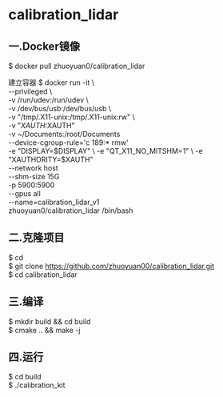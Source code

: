 # calibration_lidar

## 一.Docker镜像

$ docker pull zhuoyuan0/calibration_lidar

建立容器
$ docker run -it \ \
--privileged \ \
-v /run/udev:/run/udev  \ \
-v /dev/bus/usb:/dev/bus/usb \ \
-v "/tmp/.X11-unix:/tmp/.X11-unix:rw" \ \
-v "$XAUTH:$XAUTH" \
-v ~/Documents:/root/Documents \
--device-cgroup-rule='c 189:* rmw' \
-e "DISPLAY=$DISPLAY"  \
-e "QT_X11_NO_MITSHM=1" \
-e "XAUTHORITY=$XAUTH" \
--network host \
--shm-size 15G \
-p 5900:5900 \
--gpus all \
--name=calibration_lidar_v1 \
zhuoyuan0/calibration_lidar  /bin/bash

## 二.克隆项目

$ cd \
$ git clone https://github.com/zhuoyuan00/calibration_lidar.git \
$ cd calibration_lidar

## 三.编译

$ mkdir build && cd build \
$ cmake .. && make -j

## 四.运行

$ cd build \
$ ./calibration_kit

